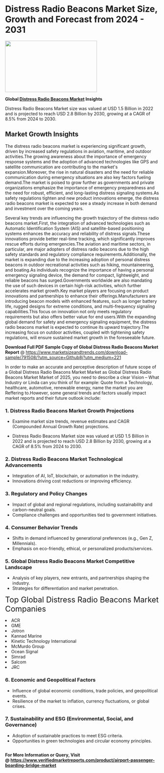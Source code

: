 <H1>Distress Radio Beacons Market Size, Growth and Forecast from 2024 - 2031</H1><img class="aligncenter size-medium wp-image-584254" src="https://thirdeyenews.in/wp-content/uploads/2024/09/Global-Market-Research-300x168.jpeg" alt="" width="300" height="168" /><p><strong>Global&nbsp;<a href="https://www.marketsizeandtrends.com/download-sample/791508/?utm_source=Github8j?utm_medium=221">Distress Radio Beacons Market</a> Insights</strong></p><p>Distress Radio Beacons Market size was valued at USD 1.5 Billion in 2022 and is projected to reach USD 2.8 Billion by 2030, growing at a CAGR of 8.5% from 2024 to 2030.</p><p><h2>Market Growth Insights</h2> <p>The distress radio beacons market is experiencing significant growth, driven by increased safety regulations in aviation, maritime, and outdoor activities.The growing awareness about the importance of emergency response systems and the adoption of advanced technologies like GPS and satellite communication are contributing to the market's expansion.Moreover, the rise in natural disasters and the need for reliable communication during emergency situations are also key factors fueling demand.The market is poised to grow further as governments and private organizations emphasize the importance of emergency preparedness and the need for robust, efficient, and long-lasting distress signaling systems.As safety regulations tighten and new product innovations emerge, the distress radio beacons market is expected to see a steady increase in both demand and investment over the coming years.</p> <p>Several key trends are influencing the growth trajectory of the distress radio beacons market.First, the integration of advanced technologies such as Automatic Identification System (AIS) and satellite-based positioning systems enhances the accuracy and reliability of distress signals.These innovations provide better real-time tracking, which significantly improves rescue efforts during emergencies.The aviation and maritime sectors, in particular, are major adopters of distress radio beacons due to the high safety standards and regulatory compliance requirements.Additionally, the market is expanding due to the increasing adoption of personal distress beacons in outdoor recreational activities such as hiking, mountaineering, and boating.As individuals recognize the importance of having a personal emergency signaling device, the demand for compact, lightweight, and reliable beacons has surged.Governments worldwide are also mandating the use of such devices in certain high-risk activities, which further accelerates market growth.Key market players are focusing on product innovations and partnerships to enhance their offerings.Manufacturers are introducing beacon models with enhanced features, such as longer battery life, rugged designs for extreme conditions, and multi-frequency signaling capabilities.This focus on innovation not only meets regulatory requirements but also offers better value for end users.With the expanding global demand for safety and emergency signaling equipment, the distress radio beacons market is expected to continue its upward trajectory.The increasing focus on outdoor activities, coupled with tightening safety regulations, will ensure sustained market growth in the foreseeable future.</p> <p><span class=""><strong>Download Full PDF Sample Copy of Global Distress Radio Beacons Market Report</strong> @ <a href="https://www.marketsizeandtrends.com/download-sample/791508/?utm_source=Github8j?utm_medium=221" target="_blank">https://www.marketsizeandtrends.com/download-sample/791508/?utm_source=Github8j?utm_medium=221</a></span></p><p>In order to make an accurate and perceptive description of future scope of a Global&nbsp;Distress Radio Beacons Market Market as Global&nbsp;Distress Radio Beacons Market Market of 2025, you need to describe a clear Vision &ndash; What Industry or Linda can you think of for example: Quote from a Technology, healthcare, automotive, renewable energy, name the market you are Reffering to.However, some general trends and factors usually impact market reports and their future outlook include:</p><h3>1.&nbsp;<strong>Distress Radio Beacons Market Growth Projections</strong></h3><ul><li>Examine market size trends, revenue estimates and CAGR (Compounded Annual Growth Rate) projections.</li><li><p>Distress Radio Beacons Market size was valued at USD 1.5 Billion in 2022 and is projected to reach USD 2.8 Billion by 2030, growing at a CAGR of 8.5% from 2024 to 2030.</p></li></ul><h3>2.&nbsp;<strong>Distress Radio Beacons Market Technological Advancements</strong></h3><ul><li>Integration of AI, IoT, blockchain, or automation in the industry.</li><li>Innovations driving cost reductions or improving efficiency.</li></ul><h3>3.&nbsp;<strong>Regulatory and Policy Changes</strong></h3><ul><li>Impact of global and regional regulations, including sustainability and carbon-neutral goals.</li><li>Compliance challenges and opportunities tied to government initiatives.</li></ul><h3>4.&nbsp;<strong>Consumer Behavior Trends</strong></h3><ul><li>Shifts in demand influenced by generational preferences (e.g., Gen Z, Millennials).</li><li>Emphasis on eco-friendly, ethical, or personalized products/services.</li></ul><h3>5.&nbsp;<strong>Global Distress Radio Beacons Market Competitive Landscape</strong></h3><ul><li>Analysis of key players, new entrants, and partnerships shaping the industry.</li><li>Strategies for differentiation and market penetration.</li></ul><p data-pm-slice="1 1 []"><span style="color: inherit; font-family: inherit; font-size: 25px;">Top Global Distress Radio Beacons Market Companies</span></p><div class="" data-test-id=""><p><li>ACR</li><li> GME</li><li> Jotron</li><li> Kannad Marine</li><li> Kinetic Technology International</li><li> McMurdo Group</li><li> Ocean Signal</li><li> Simrad</li><li> Salcom</li><li> JRC</li></p></div><h3>6.&nbsp;<strong>Economic and Geopolitical Factors</strong></h3><ul><li>Influence of global economic conditions, trade policies, and geopolitical events.</li><li>Resilience of the market to inflation, currency fluctuations, or global crises.</li></ul><h3>7.&nbsp;<strong>Sustainability and ESG (Environmental, Social, and Governance)</strong></h3><ul><li>Adoption of sustainable practices to meet ESG criteria.</li><li>Opportunities in green technologies and circular economy principles.</li></ul><h2><strong style="font-size: 14px;">For More Information or Query, Visit @&nbsp;</strong><a style="background-color: #ffffff; font-size: 14px;" href="https://www.marketsizeandtrends.com/report/distress-radio-beacons-market/" target="_blank">https://www.verifiedmarketreports.com/product/airport-passenger-boarding-bridge-market</a></h2>